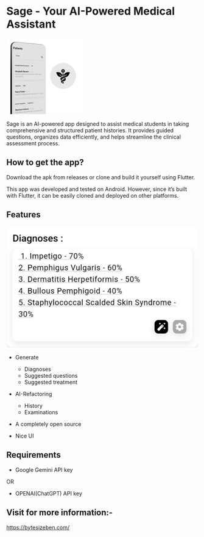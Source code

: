 # **Sage - Your AI-Powered Medical Assistant**

<img src="mock.png" width="200">

Sage is an AI-powered app designed to assist medical students in taking comprehensive and structured patient histories. It provides guided questions, organizes data efficiently, and helps streamline the clinical assessment process.

## How to get the app?

Download the apk from releases or clone and build it yourself using Flutter.

This app was developed and tested on Android. However, since it’s built with Flutter, it can be easily cloned and deployed on other platforms.

## Features

![screenshot showing generations for diagnoses](Screenshot_1731673173.png)

- Generate
    - Diagnoses
    - Suggested questions
    - Suggested treatment

- AI-Refactoring
    - History
    - Examinations

- A completely open source
- Nice UI

## Requirements

- Google Gemini API key

OR

- OPENAI(ChatGPT) API key

## Visit for more information:-

https://bytesizeben.com/